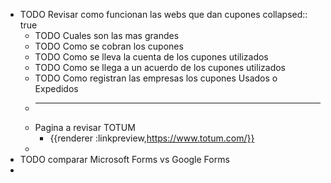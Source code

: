 - TODO  Revisar como funcionan las webs que dan cupones
  collapsed:: true
	- TODO Cuales son las mas grandes
	- TODO Como se cobran los cupones
	- TODO Como se lleva la cuenta de los cupones utilizados
	- TODO Como se llega a un acuerdo de los cupones utilizados
	- TODO Como registran las empresas los cupones Usados o Expedidos
	-
	  ---
	- Pagina a revisar TOTUM
		- {{renderer :linkpreview,https://www.totum.com/}}
	-
- TODO comparar Microsoft Forms vs Google Forms
-